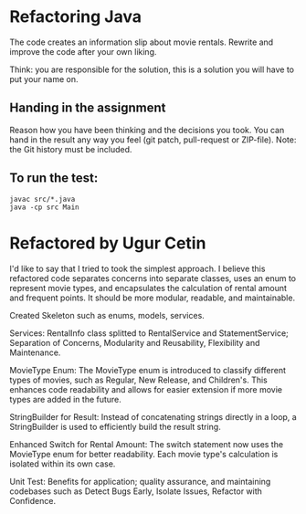 # Refactoring Java

The code creates an information slip about movie rentals.
Rewrite and improve the code after your own liking.

Think: you are responsible for the solution, this is a solution you will have to put your name on.


## Handing in the assignment

Reason how you have been thinking and the decisions you took. 
You can hand in the result any way you feel (git patch, pull-request or ZIP-file).
Note: the Git history must be included.


## To run the test:

```
javac src/*.java
java -cp src Main
```

# Refactored by Ugur Cetin

I'd like to say that I tried to took the simplest approach.
I believe this refactored code separates concerns into separate classes, uses an enum to represent movie types, and encapsulates the calculation of rental amount and frequent points. 
It should be more modular, readable, and maintainable.

Created Skeleton such as enums, models, services. 

Services:
RentalInfo class splitted to RentalService and StatementService;
Separation of Concerns, Modularity and Reusability, Flexibility and Maintenance.

MovieType Enum:
The MovieType enum is introduced to classify different types of movies, such as Regular, New Release, and Children's. This enhances code readability and allows for easier extension if more movie types are added in the future.

StringBuilder for Result: 
Instead of concatenating strings directly in a loop, a StringBuilder is used to efficiently build the result string.

Enhanced Switch for Rental Amount: 
The switch statement now uses the MovieType enum for better readability. Each movie type's calculation is isolated within its own case.

Unit Test:
Benefits for application; quality assurance, and maintaining codebases such as Detect Bugs Early, Isolate Issues, Refactor with Confidence.

